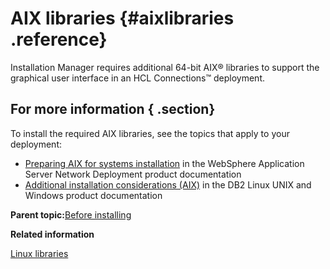 # AIX libraries {#aixlibraries .reference}

Installation Manager requires additional 64-bit AIX® libraries to support the graphical user interface in an HCL Connections™ deployment.

## For more information { .section}

To install the required AIX libraries, see the topics that apply to your deployment:

-   [Preparing AIX for systems installation](https://www.ibm.com/support/knowledgecenter/SSAW57_8.5.5/com.ibm.websphere.installation.nd.doc/ae/tins_aixsetup.html) in the WebSphere Application Server Network Deployment product documentation
-   [Additional installation considerations \(AIX\)](https://www.ibm.com/support/knowledgecenter/SSEPGG_11.1.0/com.ibm.db2.luw.qb.server.doc/doc/r0008857.html) in the DB2 Linux UNIX and Windows product documentation

**Parent topic:**[Before installing](../install/r_before_installing.md)

**Related information**  


[Linux libraries](../install/r_linux_libraries.md)

